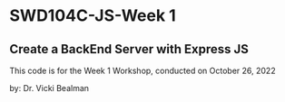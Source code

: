 # SWD104C-JS-Week 1

## Create a BackEnd Server with Express JS

This code is for the Week 1 Workshop, conducted on October 26, 2022

by: Dr. Vicki Bealman
